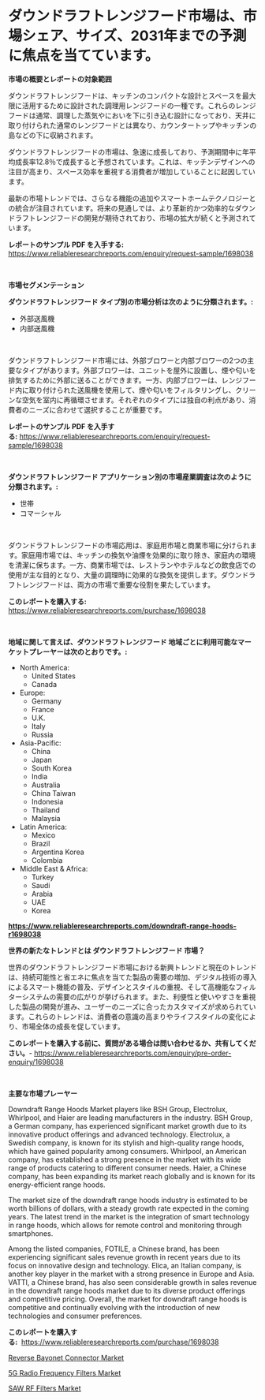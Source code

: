 <p><h1>ダウンドラフトレンジフード市場は、市場シェア、サイズ、2031年までの予測に焦点を当てています。</h1></p><p><strong>市場の概要とレポートの対象範囲</strong></p>
<p><p>ダウンドラフトレンジフードは、キッチンのコンパクトな設計とスペースを最大限に活用するために設計された調理用レンジフードの一種です。これらのレンジフードは通常、調理した蒸気やにおいを下に引き込む設計になっており、天井に取り付けられた通常のレンジフードとは異なり、カウンタートップやキッチンの島などの下に収納されます。</p><p>ダウンドラフトレンジフードの市場は、急速に成長しており、予測期間中に年平均成長率12.8％で成長すると予想されています。これは、キッチンデザインへの注目が高まり、スペース効率を重視する消費者が増加していることに起因しています。</p><p>最新の市場トレンドでは、さらなる機能の追加やスマートホームテクノロジーとの統合が注目されています。将来の見通しでは、より革新的かつ効率的なダウンドラフトレンジフードの開発が期待されており、市場の拡大が続くと予測されています。</p></p>
<p><strong>レポートのサンプル PDF を入手する:</strong> <a href="https://www.reliableresearchreports.com/enquiry/request-sample/1698038">https://www.reliableresearchreports.com/enquiry/request-sample/1698038</a></p>
<p>&nbsp;</p>
<p><strong>市場セグメンテーション</strong></p>
<p><strong>ダウンドラフトレンジフード タイプ別の市場分析は次のように分類されます。:</strong></p>
<p><ul><li>外部送風機</li><li>内部送風機</li></ul></p>
<p>&nbsp;</p>
<p><p>ダウンドラフトレンジフード市場には、外部ブロワーと内部ブロワーの2つの主要なタイプがあります。外部ブロワーは、ユニットを屋外に設置し、煙や匂いを排気するために外部に送ることができます。一方、内部ブロワーは、レンジフード内に取り付けられた送風機を使用して、煙や匂いをフィルタリングし、クリーンな空気を室内に再循環させます。それぞれのタイプには独自の利点があり、消費者のニーズに合わせて選択することが重要です。</p></p>
<p><strong>レポートのサンプル PDF を入手する:</strong>&nbsp;<a href="https://www.reliableresearchreports.com/enquiry/request-sample/1698038">https://www.reliableresearchreports.com/enquiry/request-sample/1698038</a></p>
<p>&nbsp;</p>
<p><strong> ダウンドラフトレンジフード アプリケーション別の市場産業調査は次のように分類されます。:</strong></p>
<p><ul><li>世帯</li><li>コマーシャル</li></ul></p>
<p>&nbsp;</p>
<p><p>ダウンドラフトレンジフードの市場応用は、家庭用市場と商業市場に分けられます。家庭用市場では、キッチンの換気や油煙を効果的に取り除き、家庭内の環境を清潔に保ちます。一方、商業市場では、レストランやホテルなどの飲食店での使用が主な目的となり、大量の調理時に効果的な換気を提供します。ダウンドラフトレンジフードは、両方の市場で重要な役割を果たしています。</p></p>
<p><strong>このレポートを購入する:</strong>&nbsp; <a href="https://www.reliableresearchreports.com/purchase/1698038">https://www.reliableresearchreports.com/purchase/1698038</a></p>
<p>&nbsp;</p>
<p><strong>地域に関して言えば、ダウンドラフトレンジフード 地域ごとに利用可能なマーケットプレーヤーは次のとおりです。:</strong></p>
<p><ul>
    <li>
        North America:
        <ul>
            <li>United States</li>
            <li>Canada</li>
        </ul>
    </li>
    <li>
        Europe:
        <ul>
            <li>Germany</li>
            <li>France</li>
            <li>U.K.</li>
            <li>Italy</li>
            <li>Russia</li>
        </ul>
    </li>
    <li>
        Asia-Pacific:
        <ul>
            <li>China</li>
            <li>Japan</li>
            <li>South Korea</li>
            <li>India</li>
            <li>Australia</li>
            <li>China Taiwan</li>
            <li>Indonesia</li>
            <li>Thailand</li>
            <li>Malaysia</li>
        </ul>
    </li>
    <li>
        Latin America:
        <ul>
            <li>Mexico</li>
            <li>Brazil</li>
            <li>Argentina Korea</li>
            <li>Colombia</li>
        </ul>
    </li>
    <li>
        Middle East & Africa:
        <ul>
            <li>Turkey</li>
            <li>Saudi</li>
            <li>Arabia</li>
            <li>UAE</li>
            <li>Korea</li>
        </ul>
    </li>
    </ul></p>
<p><strong><a href="https://www.reliableresearchreports.com/downdraft-range-hoods-r1698038">https://www.reliableresearchreports.com/downdraft-range-hoods-r1698038</a></strong>&nbsp;</p>
<p><strong>世界の新たなトレンドとは ダウンドラフトレンジフード 市場？</strong></p>
<p><p>世界のダウンドラフトレンジフード市場における新興トレンドと現在のトレンドは、持続可能性と省エネに焦点を当てた製品の需要の増加、デジタル技術の導入によるスマート機能の普及、デザインとスタイルの重視、そして高機能なフィルターシステムの需要の広がりが挙げられます。また、利便性と使いやすさを重視した製品の開発が進み、ユーザーのニーズに合ったカスタマイズが求められています。これらのトレンドは、消費者の意識の高まりやライフスタイルの変化により、市場全体の成長を促しています。</p></p>
<p><strong>このレポートを購入する前に、質問がある場合は問い合わせるか、共有してください。</strong>- <a href="https://www.reliableresearchreports.com/enquiry/pre-order-enquiry/1698038">https://www.reliableresearchreports.com/enquiry/pre-order-enquiry/1698038</a></p>
<p>&nbsp;</p>
<p><strong>主要な市場プレーヤー</strong></p>
<p><p>Downdraft Range Hoods Market players like BSH Group, Electrolux, Whirlpool, and Haier are leading manufacturers in the industry. BSH Group, a German company, has experienced significant market growth due to its innovative product offerings and advanced technology. Electrolux, a Swedish company, is known for its stylish and high-quality range hoods, which have gained popularity among consumers. Whirlpool, an American company, has established a strong presence in the market with its wide range of products catering to different consumer needs. Haier, a Chinese company, has been expanding its market reach globally and is known for its energy-efficient range hoods.</p><p>The market size of the downdraft range hoods industry is estimated to be worth billions of dollars, with a steady growth rate expected in the coming years. The latest trend in the market is the integration of smart technology in range hoods, which allows for remote control and monitoring through smartphones.</p><p>Among the listed companies, FOTILE, a Chinese brand, has been experiencing significant sales revenue growth in recent years due to its focus on innovative design and technology. Elica, an Italian company, is another key player in the market with a strong presence in Europe and Asia. VATTI, a Chinese brand, has also seen considerable growth in sales revenue in the downdraft range hoods market due to its diverse product offerings and competitive pricing. Overall, the market for downdraft range hoods is competitive and continually evolving with the introduction of new technologies and consumer preferences.</p></p>
<p><strong>このレポートを購入する:</strong>&nbsp;&nbsp;<a href="https://www.reliableresearchreports.com/purchase/1698038">https://www.reliableresearchreports.com/purchase/1698038</a></p>
<p><p><a href="https://github.com/santosh758595/Market-Research-Report-List-4/blob/main/reverse-bayonet-connector-market.md">Reverse Bayonet Connector Market</a></p><p><a href="https://forested-sushi-9b0.notion.site/5G-Radio-Frequency-Filters-Market-Insight-Market-Trends-Growth-Forecasted-from-2024-TO-2031-342bf1e20c1b42afa46fa5beb0ba8707">5G Radio Frequency Filters Market</a></p><p><a href="https://summer-dogwood-3e9.notion.site/SAW-RF-Filters-Market-Outlook-Industry-Overview-and-Forecast-2024-to-2031-3b12bd767b514526a759ec3e679b0a5c">SAW RF Filters Market</a></p></p>